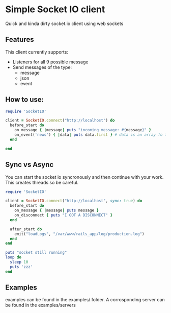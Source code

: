 # Simple Socket IO client

Quick and kinda dirty socket.io client using web sockets

## Features

This client currently supports:

* Listeners for all 9 possible message
* Send messages of the type:
  * message
  * json
  * event

## How to use:

```ruby
require 'SocketIO'

client = SocketIO.connect("http://localhost") do
  before_start do
    on_message { |message| puts "incoming message: #{message}" }
    on_event('news') { |data| puts data.first } # data is an array fo things.
  end

end
```

## Sync vs Async

You can start the socket io syncronously and then continue with your work.
This creates threads so be careful.

```ruby
require 'SocketIO'

client = SocketIO.connect("http://localhost", sync: true) do
  before_start do
    on_message { |message| puts message }
    on_disconnect { puts "I GOT A DISCONNECT" }
  end

  after_start do
    emit("loadLogs", "/var/www/rails_app/log/production.log")
  end
end

puts "socket still running"
loop do
  sleep 10
  puts 'zzz'
end
```

## Examples

examples can be found in the examples/ folder. 
A corrosponding server can be found in the examples/servers
